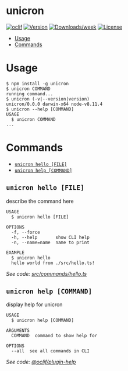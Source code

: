 unicron
=======



[![oclif](https://img.shields.io/badge/cli-oclif-brightgreen.svg)](https://oclif.io)
[![Version](https://img.shields.io/npm/v/unicron.svg)](https://npmjs.org/package/unicron)
[![Downloads/week](https://img.shields.io/npm/dw/unicron.svg)](https://npmjs.org/package/unicron)
[![License](https://img.shields.io/npm/l/unicron.svg)](https://github.com/jklotz1/unicron/blob/master/package.json)

<!-- toc -->
* [Usage](#usage)
* [Commands](#commands)
<!-- tocstop -->
# Usage
<!-- usage -->
```sh-session
$ npm install -g unicron
$ unicron COMMAND
running command...
$ unicron (-v|--version|version)
unicron/0.0.0 darwin-x64 node-v8.11.4
$ unicron --help [COMMAND]
USAGE
  $ unicron COMMAND
...
```
<!-- usagestop -->
# Commands
<!-- commands -->
* [`unicron hello [FILE]`](#unicron-hello-file)
* [`unicron help [COMMAND]`](#unicron-help-command)

## `unicron hello [FILE]`

describe the command here

```
USAGE
  $ unicron hello [FILE]

OPTIONS
  -f, --force
  -h, --help       show CLI help
  -n, --name=name  name to print

EXAMPLE
  $ unicron hello
  hello world from ./src/hello.ts!
```

_See code: [src/commands/hello.ts](https://github.com/jklotz1/unicron/blob/v0.0.0/src/commands/hello.ts)_

## `unicron help [COMMAND]`

display help for unicron

```
USAGE
  $ unicron help [COMMAND]

ARGUMENTS
  COMMAND  command to show help for

OPTIONS
  --all  see all commands in CLI
```

_See code: [@oclif/plugin-help](https://github.com/oclif/plugin-help/blob/v2.1.6/src/commands/help.ts)_
<!-- commandsstop -->
